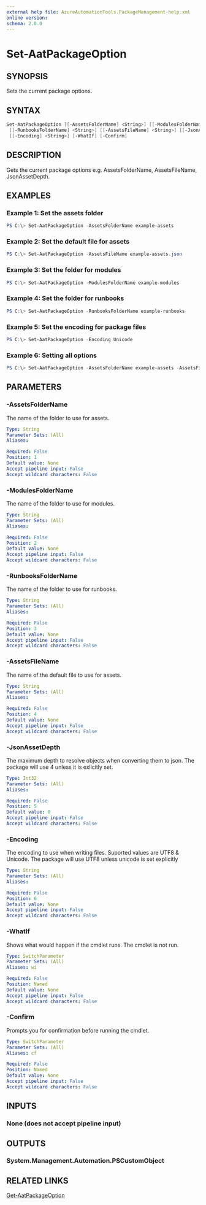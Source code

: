 ```yaml
---
external help file: AzureAutomationTools.PackageManagement-help.xml
online version: 
schema: 2.0.0
---
```


# Set-AatPackageOption

## SYNOPSIS

Sets the current package options.

## SYNTAX

```Powershell
Set-AatPackageOption [[-AssetsFolderName] <String>] [[-ModulesFolderName] <String>]
 [[-RunbooksFolderName] <String>] [[-AssetsFileName] <String>] [[-JsonAssetDepth] <Int32>]
 [[-Encoding] <String>] [-WhatIf] [-Confirm]
```

## DESCRIPTION

Gets the current package options e.g. AssetsFolderName, AssetsFileName, JsonAssetDepth.

## EXAMPLES

### Example 1: Set the assets folder

```Powershell
PS C:\> Set-AatPackageOption -AssetsFolderName example-assets
```

### Example 2: Set the default file for assets

```Powershell
PS C:\> Set-AatPackageOption -AssetsFileName example-assets.json
```

### Example 3: Set the folder for modules

```Powershell
PS C:\> Set-AatPackageOption -ModulesFolderName example-modules
```

### Example 4: Set the folder for runbooks

```Powershell
PS C:\> Set-AatPackageOption -RunbooksFolderName example-runbooks
```

### Example 5: Set the encoding for package files

```Powershell
PS C:\> Set-AatPackageOption -Encoding Unicode
```

### Example 6: Setting all options

```Powershell
PS C:\> Set-AatPackageOption -AssetsFolderName example-assets -AssetsFileName example-assets.json -ModulesFolderName example-modules -RunbooksFolderName example-runbooks -Encoding Unicode
```

## PARAMETERS

### -AssetsFolderName

The name of the folder to use for assets.

```yaml
Type: String
Parameter Sets: (All)
Aliases: 

Required: False
Position: 1
Default value: None
Accept pipeline input: False
Accept wildcard characters: False
```

### -ModulesFolderName

The name of the folder to use for modules.

```yaml
Type: String
Parameter Sets: (All)
Aliases: 

Required: False
Position: 2
Default value: None
Accept pipeline input: False
Accept wildcard characters: False
```

### -RunbooksFolderName

The name of the folder to use for runbooks.

```yaml
Type: String
Parameter Sets: (All)
Aliases: 

Required: False
Position: 3
Default value: None
Accept pipeline input: False
Accept wildcard characters: False
```

### -AssetsFileName

The name of the default file to use for assets.

```yaml
Type: String
Parameter Sets: (All)
Aliases: 

Required: False
Position: 4
Default value: None
Accept pipeline input: False
Accept wildcard characters: False
```

### -JsonAssetDepth
The maximum depth to resolve objects when converting them to json. The package will use 4 unless it is exlicitly set.

```yaml
Type: Int32
Parameter Sets: (All)
Aliases: 

Required: False
Position: 5
Default value: 0
Accept pipeline input: False
Accept wildcard characters: False
```

### -Encoding

The encoding to use when writing files. Suported values are UTF8 & Unicode. The package will use UTF8 unless unicode is set explicitly

```yaml
Type: String
Parameter Sets: (All)
Aliases: 

Required: False
Position: 6
Default value: None
Accept pipeline input: False
Accept wildcard characters: False
```

### -WhatIf

Shows what would happen if the cmdlet runs.
The cmdlet is not run.

```yaml
Type: SwitchParameter
Parameter Sets: (All)
Aliases: wi

Required: False
Position: Named
Default value: None
Accept pipeline input: False
Accept wildcard characters: False
```

### -Confirm

Prompts you for confirmation before running the cmdlet.

```yaml
Type: SwitchParameter
Parameter Sets: (All)
Aliases: cf

Required: False
Position: Named
Default value: None
Accept pipeline input: False
Accept wildcard characters: False
```

## INPUTS

### None (does not accept pipeline input)

## OUTPUTS

### System.Management.Automation.PSCustomObject

<!--## NOTES-->

## RELATED LINKS

[Get-AatPackageOption](.)

